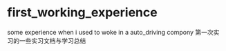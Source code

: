 # first_working_experience
some experience when i used to woke in a auto_driving compony
第一次实习的一些实习文档与学习总结
